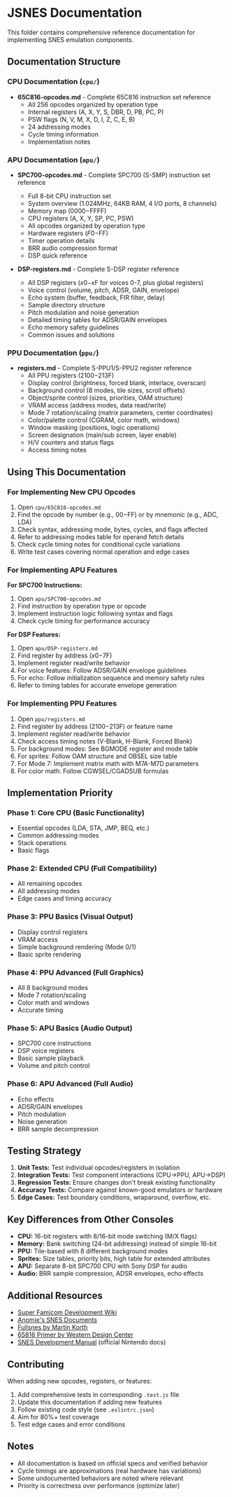 # JSNES Documentation

This folder contains comprehensive reference documentation for implementing SNES emulation components.

## Documentation Structure

### CPU Documentation (`cpu/`)

- **65C816-opcodes.md** - Complete 65C816 instruction set reference
  - All 256 opcodes organized by operation type
  - Internal registers (A, X, Y, S, DBR, D, PB, PC, P)
  - PSW flags (N, V, M, X, D, I, Z, C, E, B)
  - 24 addressing modes
  - Cycle timing information
  - Implementation notes

### APU Documentation (`apu/`)

- **SPC700-opcodes.md** - Complete SPC700 (S-SMP) instruction set reference
  - Full 8-bit CPU instruction set
  - System overview (1.024MHz, 64KB RAM, 4 I/O ports, 8 channels)
  - Memory map ($0000-$FFFF)
  - CPU registers (A, X, Y, SP, PC, PSW)
  - All opcodes organized by operation type
  - Hardware registers ($F0-$FF)
  - Timer operation details
  - BRR audio compression format
  - DSP quick reference

- **DSP-registers.md** - Complete S-DSP register reference
  - All DSP registers ($x0-$xF for voices 0-7, plus global registers)
  - Voice control (volume, pitch, ADSR, GAIN, envelope)
  - Echo system (buffer, feedback, FIR filter, delay)
  - Sample directory structure
  - Pitch modulation and noise generation
  - Detailed timing tables for ADSR/GAIN envelopes
  - Echo memory safety guidelines
  - Common issues and solutions

### PPU Documentation (`ppu/`)

- **registers.md** - Complete S-PPU1/S-PPU2 register reference
  - All PPU registers ($2100-$213F)
  - Display control (brightness, forced blank, interlace, overscan)
  - Background control (8 modes, tile sizes, scroll offsets)
  - Object/sprite control (sizes, priorities, OAM structure)
  - VRAM access (address modes, data read/write)
  - Mode 7 rotation/scaling (matrix parameters, center coordinates)
  - Color/palette control (CGRAM, color math, windows)
  - Window masking (positions, logic operations)
  - Screen designation (main/sub screen, layer enable)
  - H/V counters and status flags
  - Access timing notes

## Using This Documentation

### For Implementing New CPU Opcodes

1. Open `cpu/65C816-opcodes.md`
2. Find the opcode by number (e.g., $00-$FF) or by mnemonic (e.g., ADC, LDA)
3. Check syntax, addressing mode, bytes, cycles, and flags affected
4. Refer to addressing modes table for operand fetch details
5. Check cycle timing notes for conditional cycle variations
6. Write test cases covering normal operation and edge cases

### For Implementing APU Features

**For SPC700 Instructions:**
1. Open `apu/SPC700-opcodes.md`
2. Find instruction by operation type or opcode
3. Implement instruction logic following syntax and flags
4. Check cycle timing for performance accuracy

**For DSP Features:**
1. Open `apu/DSP-registers.md`
2. Find register by address ($x0-$7F)
3. Implement register read/write behavior
4. For voice features: Follow ADSR/GAIN envelope guidelines
5. For echo: Follow initialization sequence and memory safety rules
6. Refer to timing tables for accurate envelope generation

### For Implementing PPU Features

1. Open `ppu/registers.md`
2. Find register by address ($2100-$213F) or feature name
3. Implement register read/write behavior
4. Check access timing notes (V-Blank, H-Blank, Forced Blank)
5. For background modes: See BGMODE register and mode table
6. For sprites: Follow OAM structure and OBSEL size table
7. For Mode 7: Implement matrix math with M7A-M7D parameters
8. For color math: Follow CGWSEL/CGADSUB formulas

## Implementation Priority

### Phase 1: Core CPU (Basic Functionality)
- Essential opcodes (LDA, STA, JMP, BEQ, etc.)
- Common addressing modes
- Stack operations
- Basic flags

### Phase 2: Extended CPU (Full Compatibility)
- All remaining opcodes
- All addressing modes
- Edge cases and timing accuracy

### Phase 3: PPU Basics (Visual Output)
- Display control registers
- VRAM access
- Simple background rendering (Mode 0/1)
- Basic sprite rendering

### Phase 4: PPU Advanced (Full Graphics)
- All 8 background modes
- Mode 7 rotation/scaling
- Color math and windows
- Accurate timing

### Phase 5: APU Basics (Audio Output)
- SPC700 core instructions
- DSP voice registers
- Basic sample playback
- Volume and pitch control

### Phase 6: APU Advanced (Full Audio)
- Echo effects
- ADSR/GAIN envelopes
- Pitch modulation
- Noise generation
- BRR sample decompression

## Testing Strategy

1. **Unit Tests:** Test individual opcodes/registers in isolation
2. **Integration Tests:** Test component interactions (CPU→PPU, APU→DSP)
3. **Regression Tests:** Ensure changes don't break existing functionality
4. **Accuracy Tests:** Compare against known-good emulators or hardware
5. **Edge Cases:** Test boundary conditions, wraparound, overflow, etc.

## Key Differences from Other Consoles

- **CPU:** 16-bit registers with 8/16-bit mode switching (M/X flags)
- **Memory:** Bank switching (24-bit addressing) instead of simple 16-bit
- **PPU:** Tile-based with 8 different background modes
- **Sprites:** Size tables, priority bits, high table for extended attributes
- **APU:** Separate 8-bit SPC700 CPU with Sony DSP for audio
- **Audio:** BRR sample compression, ADSR envelopes, echo effects

## Additional Resources

- [Super Famicom Development Wiki](https://wiki.superfamicom.org/)
- [Anomie's SNES Documents](http://www.romhacking.net/documents/196/)
- [Fullsnes by Martin Korth](https://problemkaputt.de/fullsnes.htm)
- [65816 Primer by Western Design Center](http://www.westerndesigncenter.com/)
- [SNES Development Manual](https://archive.org/details/SNESDevManual) (official Nintendo docs)

## Contributing

When adding new opcodes, registers, or features:

1. Add comprehensive tests in corresponding `.test.js` file
2. Update this documentation if adding new features
3. Follow existing code style (see `.eslintrc.json`)
4. Aim for 80%+ test coverage
5. Test edge cases and error conditions

## Notes

- All documentation is based on official specs and verified behavior
- Cycle timings are approximations (real hardware has variations)
- Some undocumented behaviors are noted where relevant
- Priority is correctness over performance (optimize later)
